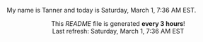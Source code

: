 My name is Tanner and today is Saturday, March 1, 7:36 AM EST.

<p align="center">This <i>README</i> file is generated <b>every 3 hours</b>!</br>Last refresh: Saturday, March 1, 7:36 AM EST<br /></p>
